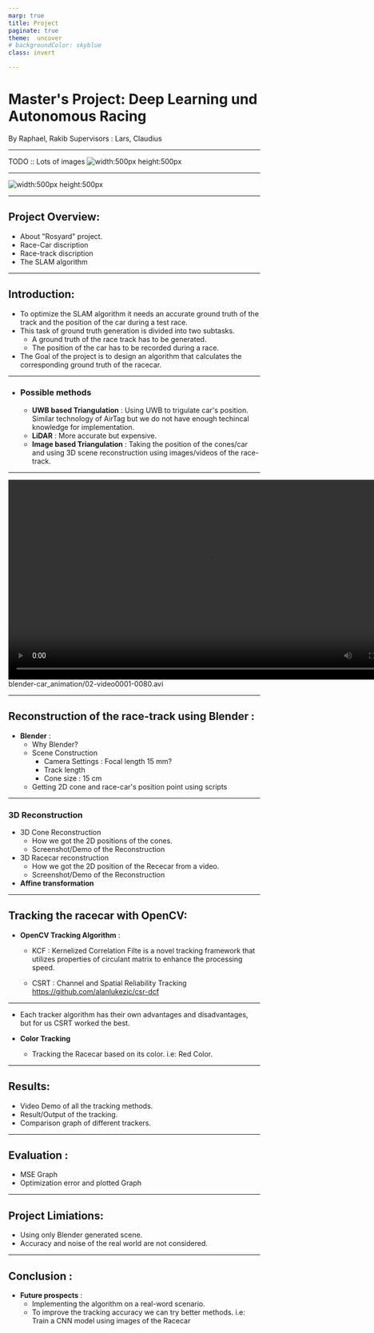 ```yaml
---
marp: true
title: Project
paginate: true
theme:  uncover
# backgroundColor: skyblue 
class: invert

---
```

<!-- _paginate: false -->

# Master's Project: Deep Learning und Autonomous Racing
By Raphael, Rakib
Supervisors : Lars, Claudius

---
TODO :: Lots of images 
![width:500px height:500px](race_car2.jpeg) <!-- Setting both lengths -->

---

![width:500px height:500px](race_car.jpeg) <!-- Setting both lengths -->

---

##  Project Overview:

- About  "Rosyard" project. 
- Race-Car discription 
- Race-track discription
- The SLAM algorithm

---

## Introduction:

-  To optimize the SLAM algorithm it needs an accurate ground truth of the track and the position of the car during a test race.
- This task of ground truth generation is divided into two subtasks. 
  -  A ground truth of the race track has to be generated.  
  -  The position of the car has to be recorded during a race. 
-  The Goal of the project is to design an algorithm that calculates the corresponding ground truth of the racecar.
  
---
- ### Possible methods	
  - **UWB based Triangulation** : Using UWB to trigulate car's position. Similar technology of AirTag but we do not have enough techincal knowledge for implementation.
  - **LiDAR** : More accurate but expensive.
  - **Image based Triangulation** : Taking the position of the cones/car and using 3D scene reconstruction using images/videos of the race-track. 


---

<video controls="controls" width="800" src="blender-car_animation/02-video0001-0080.avi"></video>
blender-car_animation/02-video0001-0080.avi

---

## Reconstruction of the race-track using Blender :

-  **Blender** :
   -  Why Blender?
   -  Scene Construction
      -  Camera Settings : Focal length 15 mm?
      -  Track length
      -  Cone size : 15 cm 
   -  Getting 2D cone and race-car's position point using scripts
  
---
### 3D Reconstruction   
- 3D Cone Reconstruction
  - How we got the 2D positions of the cones.
  - Screenshot/Demo of the Reconstruction  
-  3D Racecar reconstruction 
   -  How we got the 2D position of the  Rececar from a video.
   -  Screenshot/Demo of the Reconstruction   
-  **Affine transformation**
  

---
## Tracking the racecar with OpenCV:

- **OpenCV Tracking Algorithm** :
    - KCF : Kernelized Correlation Filte is a novel tracking framework that utilizes properties of circulant matrix to enhance the processing speed. 
       
    - CSRT : Channel and Spatial Reliability Tracking https://github.com/alanlukezic/csr-dcf
 
  
  
---

- Each tracker algorithm has their own advantages and disadvantages, but for us CSRT worked the best. 
  
 - **Color Tracking** 
   - Tracking the Racecar based on its color. i.e: Red Color.
---
## Results:
  - Video Demo of all the tracking methods.  
  - Result/Output of the tracking.   
  - Comparison graph of different trackers.

---

## Evaluation :
-  MSE Graph
-  Optimization error and plotted Graph 

---

## Project Limiations: 
   - Using only Blender generated scene.
   - Accuracy and noise of the real world are not considered.
---

## Conclusion :
   -  **Future prospects** :  
      -  Implementing the algorithm on a real-word scenario.
      -  To improve the tracking accuracy we can try better methods. i.e: Train a CNN model using images of the Racecar 